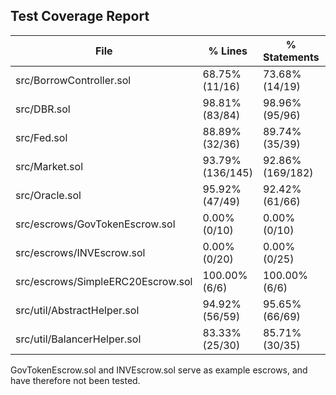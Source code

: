 ## Test Coverage Report

| File                              | % Lines          | % Statements     | % Branches       | % Funcs          |
|-----------------------------------|------------------|------------------|------------------|------------------|
| src/BorrowController.sol          | 68.75% (11/16)   | 73.68% (14/19)   | 37.50% (3/8)     | 83.33% (5/6)     |
| src/DBR.sol                       | 98.81% (83/84)   | 98.96% (95/96)   | 92.86% (39/42)   | 96.00% (24/25)   |
| src/Fed.sol                       | 88.89% (32/36)   | 89.74% (35/39)   | 76.67% (23/30)   | 77.78% (7/9)     |
| src/Market.sol                    | 93.79% (136/145) | 92.86% (169/182) | 82.14% (69/84)   | 92.11% (35/38)   |
| src/Oracle.sol                    | 95.92% (47/49)   | 92.42% (61/66)   | 68.18% (15/22)   | 100.00% (7/7)    |
| src/escrows/GovTokenEscrow.sol    | 0.00% (0/10)     | 0.00% (0/10)     | 0.00% (0/6)      | 0.00% (0/5)      |
| src/escrows/INVEscrow.sol         | 0.00% (0/20)     | 0.00% (0/25)     | 0.00% (0/10)     | 0.00% (0/5)      |
| src/escrows/SimpleERC20Escrow.sol | 100.00% (6/6)    | 100.00% (6/6)    | 50.00% (2/4)     | 75.00% (3/4)     |
| src/util/AbstractHelper.sol       | 94.92% (56/59)   | 95.65% (66/69)   | 43.75% (7/16)    | 100.00% (10/10)  |
| src/util/BalancerHelper.sol       | 83.33% (25/30)   | 85.71% (30/35)   | 25.00% (1/4)     | 66.67% (4/6)     |

GovTokenEscrow.sol and INVEscrow.sol serve as example escrows, and have therefore not been tested.

